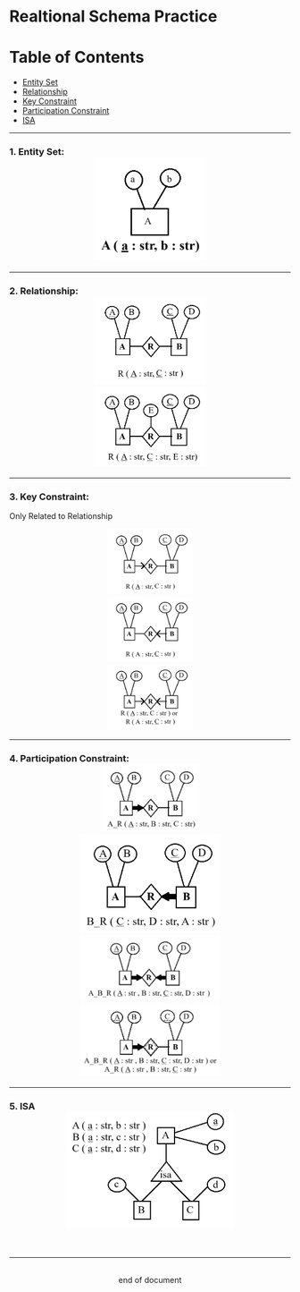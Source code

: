 # Realtional Schema Practice
# Table of Contents
- [Entity Set](#1-entity-set-erd)
- [Relationship](#2-relationship-rd-rd)
- [Key Constraint](#3-key-constraint)
- [Participation Constraint](#4-participation-constraint-pc1-pc2-pc3-pc4)
- [ISA](#5-isa-kcd)
---
### 1. Entity Set: <div style="margin-left: auto; margin-right: auto; width: 40%"> ![ERD](Images\P1\P1_1.png) </div>
---
### 2. Relationship:<div style="margin-left: auto; margin-right: auto; width: 40%"> ![RD](Images\P1\P1_2.png) </div><div style="margin-left: auto; margin-right: auto; width: 40%"> ![RD](Images\P1\P1_2.1.png) </div>
---
### 3.  Key Constraint:
   Only Related to Relationship<div style="margin-left: auto; margin-right: auto; width: 30%"> ![KCD1](Images\P1\P1_3.png) </div><div style="margin-left: auto; margin-right: auto; width: 30%"> ![KCD](Images\P1\P1_3.1.png) </div><div style="margin-left: auto; margin-right: auto; width: 30%"> ![KCD2](Images\P1\P1_3.2.png) </div>

---
### 4. Participation Constraint:<div style="margin-left: auto; margin-right: auto; width: 35%"> ![PC1](Images\P1\P1_4.png) </div><div style="margin-left: auto; margin-right: auto; width: 50%"> ![PC2](Images\P1\P1_4.1.png) </div><div style="margin-left: auto; margin-right: auto; width: 50%"> ![PC3](Images\P1\P1_4.2.png) </div><div style="margin-left: auto; margin-right: auto; width: 50%"> ![PC4](Images\P1\P1_4.3.png) </div>
---
### 5. ISA<div style="margin-left: auto; margin-right: auto; width: 60%"> ![KCD](Images\P1\P1_5.png) </div>
<br>

---
<br>
<div style="display:relative; text-align: center;">end of document</div>